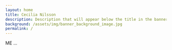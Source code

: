 ```yaml
---
layout: home
title: Cecilia Nilsson
description: Description that will appear below the title in the banner
background: /assets/img/banner_background_image.jpg
permalink: /
---
```


ME ...
